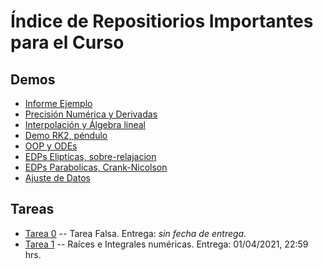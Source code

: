 # Índice de Repositiorios Importantes para el Curso

## Demos

- [Informe Ejemplo](#)
- [Precisión Numérica y Derivadas](https://github.com/uchileFI3104B-2021A/demo-precision-derivada)
- [Interpolación y Álgebra lineal](#)
- [Demo RK2, péndulo](#)
- [OOP y ODEs](#)
- [EDPs Elipticas, sobre-relajacion](#)
- [EDPs Parabolicas, Crank-Nicolson](#)
- [Ajuste de Datos](#)


## Tareas

- [Tarea 0](#) -- Tarea Falsa. Entrega: _sin fecha de entrega._
- [Tarea 1](https://github.com/uchileFI3104B-2021A/01-tarea-template) -- Raíces e Integrales numéricas. Entrega: 01/04/2021, 22:59 hrs.
